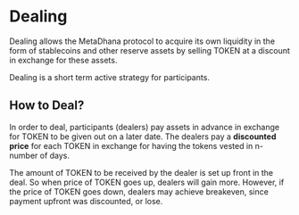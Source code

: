 # Dealing

Dealing allows the MetaDhana protocol to acquire its own liquidity in the form of stablecoins and other reserve assets by selling TOKEN at a discount in exchange for these assets.

Dealing is a short term active strategy for participants.

## How to Deal?

In order to deal, participants (dealers) pay assets in advance in exchange for TOKEN to be given out on a later date. The dealers pay a **discounted price** for each TOKEN in exchange for having the tokens vested in n-number of days.

The amount of TOKEN to be received by the dealer is set up front in the deal. So when price of TOKEN goes up, dealers will gain more. However, if the price of TOKEN goes down, dealers may achieve breakeven, since payment upfront was discounted, or lose.
